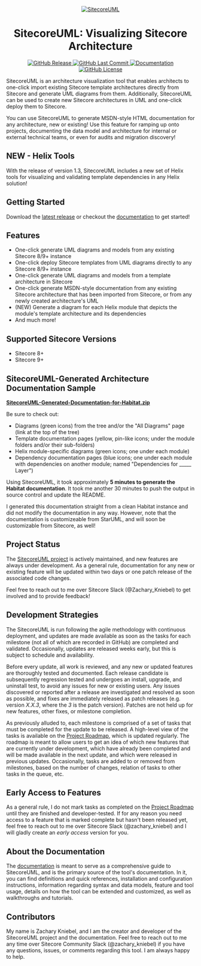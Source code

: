 <p align="center">
<a href="https://github.com/zkniebel/SitecoreUML/">
<img src="https://github.com/zkniebel/SitecoreUML/blob/master/Documentation/assets/SitecoreUML-Logo-50x50.png?raw=true" alt="SitecoreUML" />
</a>
</p>

<h1 align="center">SitecoreUML: Visualizing Sitecore Architecture</h1>
<p align="center">
<a href="https://github.com/zkniebel/SitecoreUML/releases/latest">
<img src="https://img.shields.io/github/release/zkniebel/SitecoreUML.svg" alt="GitHub Release" />
</a>
<a href="https://github.com/zkniebel/SitecoreUML">
<img src="https://img.shields.io/github/last-commit/zkniebel/SitecoreUML.svg" alt="GitHub Last Commit" />
</a>
<a href="https://zkniebel.gitbooks.io/sitecoreuml/">
<img src="https://img.shields.io/badge/documentation-up%20to%20date-brightgreen.svg" alt="Documentation" />
</a>
<a href="https://github.com/zkniebel/SitecoreUML/blob/master/LICENSE">
<img src="https://img.shields.io/github/license/zkniebel/SitecoreUML.svg" alt="GitHub License" />
</a>
</p>

SitecoreUML is an architecture visualization tool that enables architects to one-click import existing Sitecore template architectures directly from Sitecore and generate UML diagrams from them. Additionally, SitecoreUML can be used to create new Sitecore architectures in UML and one-click deploy them to Sitecore.

You can use SitecoreUML to generate MSDN-style HTML documentation for any architecture, new or existing! Use this feature for ramping up onto projects, documenting the data model and architecture for internal or external technical teams, or even for audits and migration discovery!

## NEW - Helix Tools
With the release of version 1.3, SitecoreUML includes a new set of Helix tools for visualizing and validating template dependencies in any Helix solution!

## Getting Started

Download the [latest release](https://github.com/zkniebel/SitecoreUML/releases/latest) or checkout the [documentation](https://zkniebel.gitbooks.io/sitecoreuml/) to get started!

## Features

* One-click generate UML diagrams and models from any existing Sitecore 8/9+ instance
* One-click deploy Sitecore templates from UML diagrams directly to any Sitecore 8/9+ instance
* One-click generate UML diagrams and models from a template architecture in Sitecore
* One-click generate MSDN-style documentation from any existing Sitecore architecture that has been imported from Sitecore, or from any newly created architecture's UML
* (NEW) Generate a diagram for each Helix module that depicts the module's template architecture and its dependencies
* And much more!

## Supported Sitecore Versions
* Sitecore 8+
* Sitecore 9+

## SitecoreUML-Generated Architecture Documentation Sample

**[SitecoreUML-Generated-Documentation-for-Habitat.zip](SitecoreUML/Documentation/assets/SitecoreUML-Generated-Docs-for-Habitat.zip)**

Be sure to check out:
* Diagrams (green icons) from the tree and/or the "All Diagrams" page (link at the top of the tree)
* Template documentation pages (yellow, pin-like icons; under the module folders and/or their sub-folders)
* Helix module-specific diagrams (green icons; one under each module)
* Dependency documentation pages (blue icons; one under each module with dependencies on another module; named "Dependencies for \_\_\_\_\_ Layer")

Using SitecoreUML, it took approximately **5 minutes to generate the Habitat documentation**. It took me another 30 minutes to push the output in source control and update the README.

I generated this documentation straight from a clean Habitat instance and did not modify the documentation in any way. However, note that the documentation is customizeable from StarUML, and will soon be customizable from Sitecore, as well!

## Project Status

The [SitecoreUML project](https://github.com/zkniebel/SitecoreUML) is actively maintained, and new features are always under development. As a general rule, documentation for any new or existing feature will be updated within two days or one patch release of the associated code changes.

Feel free to reach out to me over Sitecore Slack \(@Zachary\_Kniebel\) to get involved and to provide feedback!

## Development Strategies

The SitecoreUML is run following the agile methodology with continuous deployment, and updates are made available as soon as the tasks for each milestone (not all of which are recorded in GitHub) are completed and validated. Occasionally, updates are released weeks early, but this is subject to schedule and availability.

Before every update, all work is reviewed, and any new or updated features are thoroughly tested and documented. Each release candidate is subsequently regression tested and undergoes an install, upgrade, and uninstall test, to avoid any issues for new or existing users. Any issues discovered or reported after a release are investigated and resolved as soon as possible, and fixes are immediately released as patch releases (e.g. version _X.X.3_, where the _3_ is the patch version). Patches are not held up for new features, other fixes, or milestone completion.

As previously alluded to, each milestone is comprised of a set of tasks that must be completed for the update to be released. A high-level view of the tasks is available on the [Project Roadmap](/chapter1.md), which is updated regularly. The roadmap is meant to allow users to get an idea of which new features that are currently under development, which have already been completed and will be made available in the next update, and which were released in previous updates. Occasionally, tasks are added to or removed from milestones, based on the number of changes, relation of tasks to other tasks in the queue, etc. 

## Early Access to Features

As a general rule, I do not mark tasks as completed on the [Project Roadmap](/chapter1.md) until they are finished and developer-tested. If for any reason you need access to a feature that is marked complete but hasn't been released yet, feel free to reach out to me over Sitecore Slack (@zachary\_kniebel) and I will gladly create an _early access_ version for you.

## About the Documentation

The [documentation](https://zkniebel.gitbooks.io/sitecoreuml/) is meant to serve as a comprehensive guide to SitecoreUML, and is the primary source of the tool's documentation. In it, you can find definitions and quick references, installation and configuration instructions, information regarding syntax and data models, feature and tool usage, details on how the tool can be extended and customized, as well as walkthroughs and tutorials.

## Contributors

My name is Zachary Kniebel, and I am the creator and developer of the SitecoreUML project and the documentation. Feel free to reach out to me any time over Sitecore Community Slack \(@zachary\_kniebel\) if you have any questions, issues, or comments regarding this tool. I am always happy to help.

